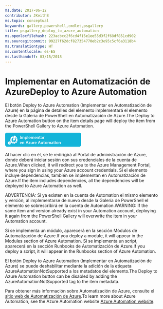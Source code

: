 ```yaml
---
ms.date: 2017-06-12
contributor: JKeithB
ms.topic: conceptual
keywords: gallery,powershell,cmdlet,psgallery
title: psgallery_deploy_to_azure_automation
ms.openlocfilehash: 223acbcc2f6cd4f15e1ee55d3f2f68df851cd902
ms.sourcegitcommit: 99227f62dcf827354770eb2c3e95c5cf6a3118b4
ms.translationtype: HT
ms.contentlocale: es-ES
ms.lasthandoff: 03/15/2018
---
```

<a name="deploy-to-azure-automation"></a><span data-ttu-id="bd843-103">Implementar en Automatización de Azure</span><span class="sxs-lookup"><span data-stu-id="bd843-103">Deploy to Azure Automation</span></span>
===========================

<span data-ttu-id="bd843-104">El botón Deploy to Azure Automation (Implementar en Automatización de Azure) en la página de detalles del elemento implementará el elemento desde la Galería de PowerShell en Automatización de Azure.</span><span class="sxs-lookup"><span data-stu-id="bd843-104">The Deploy to Azure Automation button on the item details page will deploy the item from the PowerShell Gallery to Azure Automation.</span></span>

![Botón Deploy to Azure Automation (Implementar en Automatización de Azure)](Images/DeployToAzureAutomationButton.png)

<span data-ttu-id="bd843-106">Al hacer clic en él, se le redirigirá al Portal de administración de Azure, donde deberá iniciar sesión con sus credenciales de la cuenta de Azure.</span><span class="sxs-lookup"><span data-stu-id="bd843-106">When clicked, it will redirect you to the Azure Management Portal, where you sign in using your Azure account credentials.</span></span>
<span data-ttu-id="bd843-107">Si el elemento incluye dependencias, también se implementan en Automatización de Azure.</span><span class="sxs-lookup"><span data-stu-id="bd843-107">If the item includes dependencies, all the dependencies will be deployed to Azure Automation as well.</span></span>

<span data-ttu-id="bd843-108">ADVERTENCIA: Si ya existen en la cuenta de Automation el mismo elemento y versión, al implementarse de nuevo desde la Galería de PowerShell el elemento se sobrescribirá en la cuenta de Automation.</span><span class="sxs-lookup"><span data-stu-id="bd843-108">WARNING:  If the same item and version already exist in your Automation account, deploying it again from the PowerShell Gallery will overwrite the item in your Automation account.</span></span>

<span data-ttu-id="bd843-109">Si se implementa un módulo, aparecerá en la sección Módulos de Automatización de Azure.</span><span class="sxs-lookup"><span data-stu-id="bd843-109">If you deploy a module, it will appear in the Modules section of Azure Automation.</span></span>  <span data-ttu-id="bd843-110">Si se implementa un script, aparecerá en la sección Runbooks de Automatización de Azure.</span><span class="sxs-lookup"><span data-stu-id="bd843-110">If you deploy a script, it will appear in the Runbooks section of Azure Automation.</span></span>

<span data-ttu-id="bd843-111">El botón Deploy to Azure Automation (Implementar en Automatización de Azure) se puede deshabilitar mediante la adición de la etiqueta AzureAutomationNotSupported a los metadatos del elemento.</span><span class="sxs-lookup"><span data-stu-id="bd843-111">The Deploy to Azure Automation button can be disabled by adding the AzureAutomationNotSupported tag to the item metadata.</span></span>

<span data-ttu-id="bd843-112">Para obtener más información sobre Automatización de Azure, consulte el [sitio web de Automatización de Azure](http://azure.microsoft.com/services/automation/).</span><span class="sxs-lookup"><span data-stu-id="bd843-112">To learn more about Azure Automation, see the Azure Automation website [Azure Automation website](http://azure.microsoft.com/services/automation/).</span></span>

